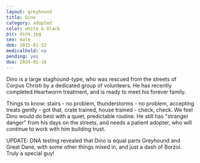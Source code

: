 ```yaml
---
layout: greyhound
title: Dino
category: adopted
color: white & black
pic: dino.jpg
sex: male
dob: 2015-01-22
medicalhold: no
pending: yes
doa: 2024-01-18
---
```

Dino is a large staghound-type, who was rescued from the streets of Corpus Christi by a dedicated group of volunteers. He has recently completed Heartworm treatment, and is ready to meet his forever family.

Things to know: stairs - no problem, thunderstorms - no problem, accepting treats gently - got that, crate trained, house trained - check, check. We feel Dino would do best with a quiet, predictable routine. He still has "stranger danger"  from his days on the streets, and needs a patient adopter, who will continue to work with him building trust. 

 UPDATE: DNA testing revealed that Dino is equal parts Greyhound and Great Dane, with some other things mixed in, and just a dash of Borzoi. Truly a special guy!
 
